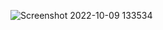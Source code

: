 
![Screenshot 2022-10-09 133534](https://user-images.githubusercontent.com/108905568/194779065-887adacf-bbd1-41bd-8cd1-06c7c5f42fa7.png)
